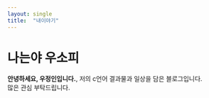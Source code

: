 ```yaml
---
layout: single
title:  "내이야기"
---
```


# 나는야 우소피

**안녕하세요, 우정인입니다.**, 저의 c언어 결과물과 일상을 담은 블로그입니다. <br>
많은 관심 부탁드립니다.
